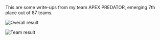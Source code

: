 This are some write-ups from my team APEX PREDATOR, emerging 7th place out of 87 teams.

![Overall result](https://user-images.githubusercontent.com/84762311/233682334-2eb00925-d982-4f96-b436-ec9df2b16364.png)

![Team result](https://user-images.githubusercontent.com/84762311/233682395-36190df5-3dea-4df7-8f60-ff14ac9f560b.png)
